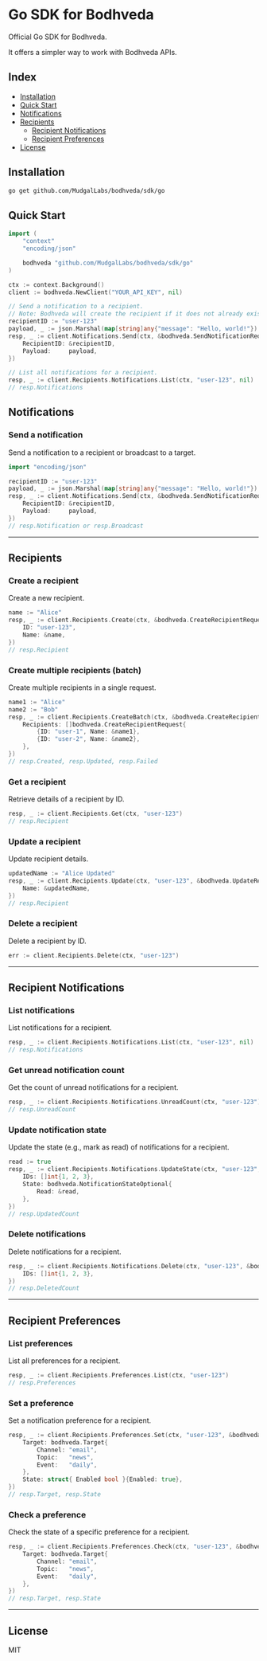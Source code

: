 # Go SDK for Bodhveda

Official Go SDK for Bodhveda.

It offers a simpler way to work with Bodhveda APIs.

## Index

-   [Installation](#installation)
-   [Quick Start](#quick-start)
-   [Notifications](#notifications)
-   [Recipients](#recipients)
    -   [Recipient Notifications](#recipient-notifications)
    -   [Recipient Preferences](#recipient-preferences)
-   [License](#license)

## Installation

```bash
go get github.com/MudgalLabs/bodhveda/sdk/go
```

## Quick Start

```go
import (
    "context"
    "encoding/json"

    bodhveda "github.com/MudgalLabs/bodhveda/sdk/go"
)

ctx := context.Background()
client := bodhveda.NewClient("YOUR_API_KEY", nil)

// Send a notification to a recipient.
// Note: Bodhveda will create the recipient if it does not already exist.
recipientID := "user-123"
payload, _ := json.Marshal(map[string]any{"message": "Hello, world!"})
resp, _ := client.Notifications.Send(ctx, &bodhveda.SendNotificationRequest{
    RecipientID: &recipientID,
    Payload:     payload,
})

// List all notifications for a recipient.
resp, _ := client.Recipients.Notifications.List(ctx, "user-123", nil)
// resp.Notifications
```

## Notifications

### Send a notification

Send a notification to a recipient or broadcast to a target.

```go
import "encoding/json"

recipientID := "user-123"
payload, _ := json.Marshal(map[string]any{"message": "Hello, world!"})
resp, _ := client.Notifications.Send(ctx, &bodhveda.SendNotificationRequest{
    RecipientID: &recipientID,
    Payload:     payload,
})
// resp.Notification or resp.Broadcast
```

---

## Recipients

### Create a recipient

Create a new recipient.

```go
name := "Alice"
resp, _ := client.Recipients.Create(ctx, &bodhveda.CreateRecipientRequest{
    ID: "user-123",
    Name: &name,
})
// resp.Recipient
```

### Create multiple recipients (batch)

Create multiple recipients in a single request.

```go
name1 := "Alice"
name2 := "Bob"
resp, _ := client.Recipients.CreateBatch(ctx, &bodhveda.CreateRecipientsBatchRequest{
    Recipients: []bodhveda.CreateRecipientRequest{
        {ID: "user-1", Name: &name1},
        {ID: "user-2", Name: &name2},
    },
})
// resp.Created, resp.Updated, resp.Failed
```

### Get a recipient

Retrieve details of a recipient by ID.

```go
resp, _ := client.Recipients.Get(ctx, "user-123")
// resp.Recipient
```

### Update a recipient

Update recipient details.

```go
updatedName := "Alice Updated"
resp, _ := client.Recipients.Update(ctx, "user-123", &bodhveda.UpdateRecipientRequest{
    Name: &updatedName,
})
// resp.Recipient
```

### Delete a recipient

Delete a recipient by ID.

```go
err := client.Recipients.Delete(ctx, "user-123")
```

---

## Recipient Notifications

### List notifications

List notifications for a recipient.

```go
resp, _ := client.Recipients.Notifications.List(ctx, "user-123", nil)
// resp.Notifications
```

### Get unread notification count

Get the count of unread notifications for a recipient.

```go
resp, _ := client.Recipients.Notifications.UnreadCount(ctx, "user-123")
// resp.UnreadCount
```

### Update notification state

Update the state (e.g., mark as read) of notifications for a recipient.

```go
read := true
resp, _ := client.Recipients.Notifications.UpdateState(ctx, "user-123", &bodhveda.UpdateNotificationsStateRequest{
    IDs: []int{1, 2, 3},
    State: bodhveda.NotificationStateOptional{
        Read: &read,
    },
})
// resp.UpdatedCount
```

### Delete notifications

Delete notifications for a recipient.

```go
resp, _ := client.Recipients.Notifications.Delete(ctx, "user-123", &bodhveda.DeleteNotificationsRequest{
    IDs: []int{1, 2, 3},
})
// resp.DeletedCount
```

---

## Recipient Preferences

### List preferences

List all preferences for a recipient.

```go
resp, _ := client.Recipients.Preferences.List(ctx, "user-123")
// resp.Preferences
```

### Set a preference

Set a notification preference for a recipient.

```go
resp, _ := client.Recipients.Preferences.Set(ctx, "user-123", &bodhveda.SetPreferenceRequest{
    Target: bodhveda.Target{
        Channel: "email",
        Topic:   "news",
        Event:   "daily",
    },
    State: struct{ Enabled bool }{Enabled: true},
})
// resp.Target, resp.State
```

### Check a preference

Check the state of a specific preference for a recipient.

```go
resp, _ := client.Recipients.Preferences.Check(ctx, "user-123", &bodhveda.CheckPreferenceRequest{
    Target: bodhveda.Target{
        Channel: "email",
        Topic:   "news",
        Event:   "daily",
    },
})
// resp.Target, resp.State
```

---

## License

MIT
